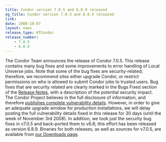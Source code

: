 ```yaml
---
title: Condor version 7.0.5 and 6.8.9 released
og_title: Condor version 7.0.5 and 6.8.9 released
link: 
date: 2008-10-07
layout: news
release_type: HTCondor
release_number:    
    - 7.0.5
    - 6.8.9
---
```


The Condor Team announces the release of Condor 7.0.5.  This release contains many bug fixes and some improvements to error handling of Local Universe jobs. Note that some of the bug fixes are security-related; therefore, we recommend sites either upgrade Condor, or restrict permissions on who is allowed to submit Condor jobs to trusted users. Bug fixes that are security related are clearly marked in the Bugs Fixed section of the  <a href="manual/latest-stable/9_Version_History.html">Release Notes</a>, with a description of the potential security impact. The Condor Project believes in the full disclosure of information, and therefore  <a href="security/">  publishes complete vulnerability details</a>. However, in order to give an adequate upgrade window for production installations, we will delay posting the full vulnerability details fixed in this release for 30 days (until the week of November 3rd 2008). In addition, we took just the security bug fixes in v7.0.5 and back-ported them to v6.8; this effort has been released as version 6.8.9. Binaries for both releases, as well as sources for v7.0.5, are available from  <a href="downloads/">our Downloads page</a>.  
